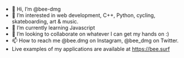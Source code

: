 - 👋 Hi, I’m @bee-dmg
- 👀 I’m interested in web development, C++, Python, cycling, skateboarding, art & music.
- 🌱 I’m currently learning Javascript
- 💞️ I’m looking to collaborate on whatever I can get my hands on :)
- 📫 How to reach me @bee.dmg on Instagram, @bee_dmg on Twitter.
-  Live examples of my applications are available at https://bee.surf
<!---
bee-dmg/bee-dmg is a ✨ special ✨ repository because its `README.md` (this file) appears on your GitHub profile.
You can click the Preview link to take a look at your changes.
--->

